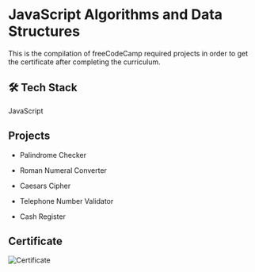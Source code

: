 # JavaScript Algorithms and Data Structures

This is the compilation of freeCodeCamp required projects in order to get the certificate after completing the curriculum.

## 🛠 Tech Stack

JavaScript

  
## Projects

- Palindrome Checker

- Roman Numeral Converter

- Caesars Cipher

- Telephone Number Validator

- Cash Register


## Certificate

![Certificate](https://user-images.githubusercontent.com/27415688/167096017-309c253f-0502-4048-8c81-40e2c7f2d7a1.png)

    
